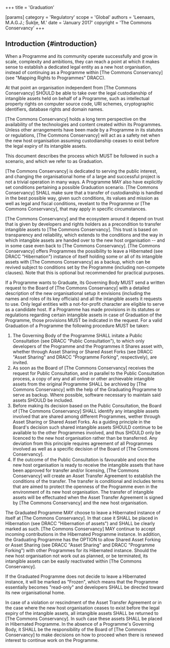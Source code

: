 +++
title = 'Graduation'

[params]
    category = 'Regulatory'
    scope = 'Global'
    authors = 'Leenaars, M.A.G.J.; Šuklje, M.'
    date = 'January 2017'
    copyright = 'The Commons Conservancy'
+++

## Introduction {#introduction}

When a Programme and its community operate successfully and grow in scale, complexity and ambitions, they can reach a point at which it makes sense to establish a dedicated legal entity as a new host organisation, instead of continuing as a Programme within [The Commons Conservancy] (see "Mapping Rights to Programmes" DRACC).

At that point an organisation independent from [The Commons Conservancy] SHOULD be able to take over the legal custodianship of intangible assets held on behalf of a Programme, such as intellectual property rights on computer source code, URI schemes, cryptographic identifiers, database rights and domain names.

[The Commons Conservancy] holds a long term perspective on the availability of the technologies and content created within its Programmes. Unless other arrangements have been made by a Programme in its statutes or regulations, [The Commons Conservancy] will act as a safety net when the new host organisation assuming custodianship ceases to exist before the legal expiry of its intangible assets.

This document describes the process which MUST be followed in such a scenario, and which we refer to as Graduation.

[The Commons Conservancy] is dedicated to serving the public interest, and changing the organisational home of a large and successful project is not a trivial operation in many ways. A Programme MAY also have explicitly set conditions pertaining a possible Graduation scenario. [The Commons Conservancy] SHALL make sure that a transfer of custodianship is handled in the best possible way, given such conditions, its values and mission as well as legal and fiscal conditions, revelant to the Programme or [The Commons Conservancy], that may apply in specific circumstances.

[The Commons Conservancy] and the ecosystem around it depend on trust that is given by developers and rights holders as a precondition to transfer intangible assets to [The Commons Conservancy]. This trust is based on transparency and reliability, which extends to the conditions and the way in which intangible assets are handed over to the new host organisation -- and in some case even back to [The Commons Conservancy]. [The Commons Conservancy] offers Programmes the possibility to leave a Hibernated (see DRACC "Hibernation") instance of itself holding some or all of its intangible assets with [The Commons Conservancy] as a backup, which can be revived subject to conditions set by the Programme (including non-compete clauses). Note that this is optional but recommended for practical purposes.

If a Programme wants to Graduate, its Governing Body MUST send a written request to the Board of [The Commons Conservancy] with a detailed description of the new organisational setup it envisions (including the names and roles of its key officials) and all the intangible assets it requests to use. Only legal entities with a not-for-profit character are eligible to serve as a candidate host. If a Programme has made provisions in its statutes or regulations regarding certain intangible assets in case of Graduation of the Programme, those provisions MUST be indicated in the request. For a valid Graduation of a Programme the following procedure MUST be taken:

1. The Governing Body of the Programme SHALL initate a Public Consultation (see DRACC "Public Consultation"), to which only developers of the Programme and the Programmes it Shares asset with, whether through Asset Sharing or Shared Asset Forks (see DRACC "Asset Sharing" and DRACC "Programme Forking", respectively), are invited.
2. As soon as the Board of [The Commons Conservancy] receives the request for Public Consultation, and in parallel to the Public Consultation process, a copy of any and all online or other archievable intangible assets from the original Programme SHALL be archived by [The Commons Conservancy] with the help of the Graduating Programme to serve as backup. Where possible, software necessary to maintain said assets SHOULD be included.
3. Before making its decision based on the Public Consultation, the Board of [The Commons Conservancy] SHALL identify any intangible assets involved that are shared among different Programmes, wether through Asset Sharing or Shared Asset Forks. As a guiding principle in the Board's decision such shared intangible assets SHOULD continue to be available to the other Programmes involved, and thus SHOULD only be licenced to the new host organisation rather than be transferred. Any deviation from this principle requires agreement of all Programmes involved as well as a specific decision of the Board of [The Commons Conservancy].
4. If the outcome of the Public Consultation is favourable and once the new host organisation is ready to receive the intangible assets that have been approved for transfer and/or licensing, [The Commons Conservancy] will create an Asset Transfer Agreement to establish the conditions of the transfer. The transfer is conditional and includes terms that are aimed to protect the openness of the Programme even in the environment of its new host organisation. The transfer of intangible assets will be effectuated when the Asset Transfer Agreement is signed by [The Commons Conservancy] and the new host organisation.

The Graduated Programme MAY choose to leave a Hibernated instance of itself at [The Commons Conservancy]. In that case it SHALL be placed in Hibernation (see DRACC "Hibernation of assets") and SHALL be clearly marked as such. [The Commons Conservancy] MAY continue to accept incoming contributions in the Hibernated Programme instance. In addition, the Graduating Programme has the OPTION to allow Shared Asset Forking or Asset Sharing (see DRACC "Asset Sharing" and DRACC "Programme Forking") with other Programmes for its Hibernated instance. Should the new host organisation not work out as planned, or be terminated, its intangible assets can be easily reactivated within [The Commons Conservancy].

If the Graduated Programme does not decide to leave a Hibernated instance, it will be marked as "Frozen", which means that the Programme essentially becomes "read-only" and developers SHALL be directed toward its new organisational home.

In case of a violation or rescindment of the Asset Transfer Agreement or in the case where the new host organisation ceases to exist before the legal expiry of the intangible assets, all intangible assets SHALL be returned to [The Commons Conservancy]. In such case these assets SHALL be placed in Hibernated Programme. In the absence of a Programme's Governing Body, it SHALL be the responsibility of the Board of [The Commons Conservancy] to make decisions on how to proceed when there is renewed interest to continue work on the Programme.
